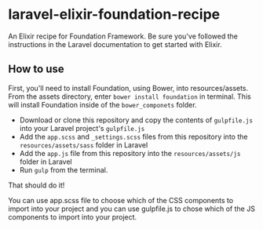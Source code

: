 # laravel-elixir-foundation-recipe
An Elixir recipe for Foundation Framework. Be sure you've followed the instructions in the Laravel documentation to get started with Elixir.

## How to use

First, you'll need to install Foundation, using Bower, into resources/assets. From the assets directory, enter `bower install foundation` in terminal. This will install Foundation inside of the `bower_componets` folder.

* Download or clone this repository and copy the contents of `gulpfile.js` into your Laravel project's `gulpfile.js`
* Add the `app.scss` and `_settings.scss` files from this repository into the `resources/assets/sass` folder in Laravel
* Add the `app.js` file from this repository into the `resources/assets/js` folder in Laravel
* Run `gulp` from the terminal.

That should do it!

You can use app.scss file to choose which of the CSS components to import into your project and you can use gulpfile.js to chose which of the JS components to import into your project.
